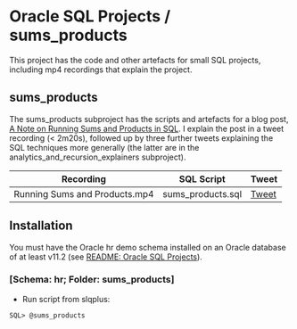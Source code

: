 # Oracle SQL Projects / sums_products
This project has the code and other artefacts for small SQL projects, including mp4 recordings that explain the project.

## sums_products
The sums_products subproject has the scripts and artefacts for a blog post, [A Note on Running Sums and Products in SQL](http://aprogrammerwrites.eu/?p=2679). I explain the post in a tweet recording (< 2m20s), followed up by three further tweets explaining the SQL techniques more generally (the latter are in the analytics_and_recursion_explainers subproject).

Recording                     | SQL Script        | Tweet
------------------------------|-------------------|------
Running Sums and Products.mp4 | sums_products.sql | [Tweet](https://twitter.com/BrenPatF/status/1219149845505683459)

## Installation
You must have the Oracle hr demo schema installed on an Oracle database of at least v11.2 (see [README: Oracle SQL Projects](../README.md)).
### [Schema: hr; Folder: sums_products]

- Run script from slqplus:
```
SQL> @sums_products
```
